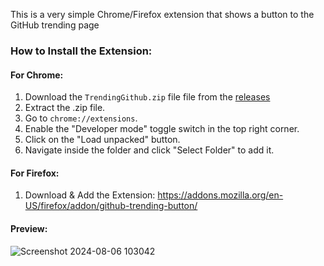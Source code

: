 This is a very simple Chrome/Firefox extension that shows a button to the GitHub trending page

### How to Install the Extension:

#### For Chrome:

1. Download the `TrendingGithub.zip` file file from the [releases](https://github.com/MacielG1/TrendingPageButton/releases/latest)
2. Extract the .zip file.
3. Go to `chrome://extensions`.
4. Enable the "Developer mode" toggle switch in the top right corner.
5. Click on the "Load unpacked" button.
6. Navigate inside the folder and click "Select Folder" to add it.

#### For Firefox:

1. Download & Add the Extension: https://addons.mozilla.org/en-US/firefox/addon/github-trending-button/

#### Preview:

![Screenshot 2024-08-06 103042](https://github.com/user-attachments/assets/4805dc1b-c7ee-47a8-84be-a3fc822d3a4c)

